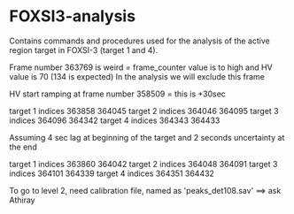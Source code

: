 # FOXSI3-analysis

Contains commands and procedures used for the analysis of the active region target in FOXSI-3 (target 1 and 4).

Frame number 363769 is weird = frame_counter value is to high and HV value is 70 (134 is expected)
In the analysis we will exclude this frame

HV start ramping at frame number 358509 = this is +30sec

target 1 indices       363858      364045
target 2 indices       364046      364095
target 3 indices       364096      364342
target 4 indices       364343      364433

Assuming 4 sec lag at beginning of the target and 2 seconds uncertainty at the end

target 1 indices       363860      364042
target 2 indices       364048      364091
target 3 indices       364101      364339
target 4 indices       364351      364432

To go to level 2, need calibration file, named as 'peaks_det108.sav'
==> ask Athiray


